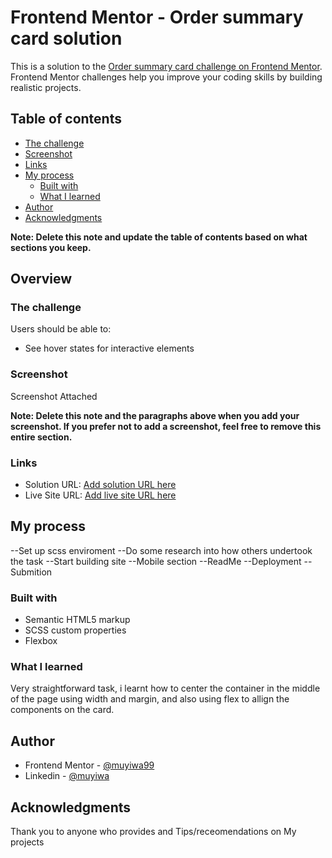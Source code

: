 # Frontend Mentor - Order summary card solution

This is a solution to the [Order summary card challenge on Frontend Mentor](https://www.frontendmentor.io/challenges/order-summary-component-QlPmajDUj). Frontend Mentor challenges help you improve your coding skills by building realistic projects.

## Table of contents

- [The challenge](#the-challenge)
- [Screenshot](#screenshot)
- [Links](#links)
- [My process](#my-process)
  - [Built with](#built-with)
  - [What I learned](#what-i-learned)
- [Author](#author)
- [Acknowledgments](#acknowledgments)

**Note: Delete this note and update the table of contents based on what sections you keep.**

## Overview

### The challenge

Users should be able to:

- See hover states for interactive elements

### Screenshot

Screenshot Attached

**Note: Delete this note and the paragraphs above when you add your screenshot. If you prefer not to add a screenshot, feel free to remove this entire section.**

### Links

- Solution URL: [Add solution URL here](https://your-solution-url.com)
- Live Site URL: [Add live site URL here](https://your-live-site-url.com)

## My process

--Set up scss enviroment
--Do some research into how others undertook the task
--Start building site
--Mobile section
--ReadMe
--Deployment
--Submition

### Built with

- Semantic HTML5 markup
- SCSS custom properties
- Flexbox

### What I learned

Very straightforward task, i learnt how to center the container in the middle of the page using width and margin, and also using flex to allign the components on the card.

## Author

- Frontend Mentor - [@muyiwa99](https://www.frontendmentor.io/profile/yourusername)
- Linkedin - [@muyiwa](https://www.linkedin.com/in/muyiwa-a-223465b1)

## Acknowledgments

Thank you to anyone who provides and Tips/receomendations on My projects
